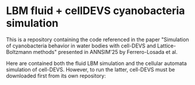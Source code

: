 # LBM fluid + cellDEVS cyanobacteria simulation
This is a repository containing the code referenced in the paper "Simulation of cyanobacteria behavior in water bodies with cell-DEVS and Lattice-Boltzmann methods" presented in ANNSIM'25 by Ferrero-Losada et al.

Here are contained both the fluid LBM simulation and the cellular automata simulation of cell-DEVS. However, to run the latter, cell-DEVS must be downloaded first from its own repository:

